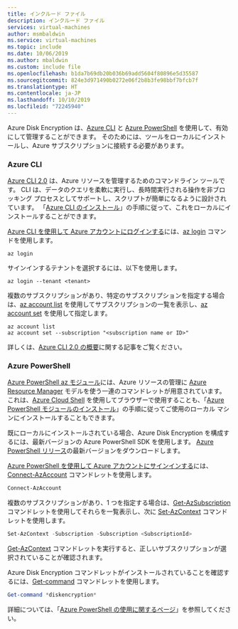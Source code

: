 ```yaml
---
title: インクルード ファイル
description: インクルード ファイル
services: virtual-machines
author: msmbaldwin
ms.service: virtual-machines
ms.topic: include
ms.date: 10/06/2019
ms.author: mbaldwin
ms.custom: include file
ms.openlocfilehash: b1da7b69db20b036b69add5604f80896e5d35587
ms.sourcegitcommit: 824e3d971490b0272e06f2b8b3fe98bbf7bfcb7f
ms.translationtype: HT
ms.contentlocale: ja-JP
ms.lasthandoff: 10/10/2019
ms.locfileid: "72245940"
---
```

Azure Disk Encryption は、[Azure CLI](/cli/azure) と [Azure PowerShell](/azure/new-azureps-module-az) を使用して、有効にして管理することができます。 そのためには、ツールをローカルにインストールし、Azure サブスクリプションに接続する必要があります。

### <a name="azure-cli"></a>Azure CLI

[Azure CLI 2.0](/cli/azure) は、Azure リソースを管理するためのコマンドライン ツールです。 CLI は、データのクエリを柔軟に実行し、長時間実行される操作を非ブロッキング プロセスとしてサポートし、スクリプトが簡単になるように設計されています。 「[Azure CLI のインストール](/cli/azure/install-azure-cli?view=azure-cli-latest)」の手順に従って、これをローカルにインストールすることができます。

[Azure CLI を使用して Azure アカウントにログインする](/cli/azure/authenticate-azure-cli)には、[az login](/cli/azure/reference-index?view=azure-cli-latest#az-login) コマンドを使用します。

```azurecli
az login
```

サインインするテナントを選択するには、以下を使用します。
    
```azurecli
az login --tenant <tenant>
```

複数のサブスクリプションがあり、特定のサブスクリプションを指定する場合は、[az account list](/cli/azure/account#az-account-list) を使用してサブスクリプションの一覧を表示し、[az account set](/cli/azure/account#az-account-set) を使用して指定します。
     
```azurecli
az account list
az account set --subscription "<subscription name or ID>"
```

詳しくは、[Azure CLI 2.0 の概要](/cli/azure/get-started-with-azure-cli)に関する記事をご覧ください。 

### <a name="azure-powershell"></a>Azure PowerShell
[Azure PowerShell az モジュール](/azure/new-azureps-module-az)には、Azure リソースの管理に [Azure Resource Manager](/azure/azure-resource-manager/resource-group-overview) モデルを使う一連のコマンドレットが用意されています。 これは、[Azure Cloud Shell](/azure/cloud-shell/overview) を使用してブラウザーで使用することも、「[Azure PowerShell モジュールのインストール](/powershell/azure/install-az-ps)」の手順に従ってご使用のローカル マシンにインストールすることもできます。 

既にローカルにインストールされている場合、Azure Disk Encryption を構成するには、最新バージョンの Azure PowerShell SDK を使用します。 [Azure PowerShell リリース](https://github.com/Azure/azure-powershell/releases)の最新バージョンをダウンロードします。

[Azure PowerShell を使用して Azure アカウントにサインインする](/powershell/azure/authenticate-azureps?view=azps-2.5.0)には、[Connect-AzAccount](/powershell/module/az.accounts/connect-azaccount?view=azps-2.5.0) コマンドレットを使用します。

```powershell
Connect-AzAccount
```

複数のサブスクリプションがあり、1 つを指定する場合は、[Get-AzSubscription](/powershell/module/Az.Accounts/Get-AzSubscription) コマンドレットを使用してそれらを一覧表示し、次に [Set-AzContext](/powershell/module/az.accounts/set-azcontext?view=azps-2.5.0) コマンドレットを使用します。

```powershell
Set-AzContext -Subscription -Subscription <SubscriptionId>
```

[Get-AzContext](/powershell/module/Az.Accounts/Get-AzContext) コマンドレットを実行すると、正しいサブスクリプションが選択されていることが確認されます。

Azure Disk Encryption コマンドレットがインストールされていることを確認するには、[Get-command](/powershell/module/microsoft.powershell.core/get-command?view=powershell-6) コマンドレットを使用します。
     
```powershell
Get-command *diskencryption*
```
詳細については、「[Azure PowerShell の使用に関するページ](/powershell/azure/get-started-azureps)」を参照してください。 